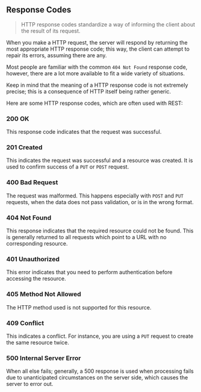 ## Response Codes

> HTTP response codes standardize a way of informing the client about the result of its request.

When you make a HTTP request, the server will respond by returning the most appropriate HTTP response code; this way, the client can attempt to repair its errors, assuming there are any. 

Most people are familiar with the common `404 Not Found` response code, however, there are a lot more available to fit a wide variety of situations.

Keep in mind that the meaning of a HTTP response code is not extremely precise; this is a consequence of HTTP itself being rather generic.

Here are some HTTP response codes, which are often used with REST:

### 200 OK

This response code indicates that the request was successful.

### 201 Created

This indicates the request was successful and a resource was created. It is used to confirm success of a `PUT` or `POST` request.

### 400 Bad Request

The request was malformed. This happens especially with `POST` and `PUT` requests, when the data does not pass validation, or is in the wrong format.

### 404 Not Found

This response indicates that the required resource could not be found. This is generally returned to all requests which point to a URL with no corresponding resource.

### 401 Unauthorized

This error indicates that you need to perform authentication before accessing the resource.

### 405 Method Not Allowed

The HTTP method used is not supported for this resource.

### 409 Conflict

This indicates a conflict. For instance, you are using a `PUT` request to create the same resource twice.

### 500 Internal Server Error

When all else fails; generally, a 500 response is used when processing fails due to unanticipated circumstances on the server side, which causes the server to error out.

<br>